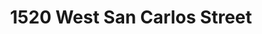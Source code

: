 ---
title: 1520 West San Carlos Street
address: 1520 W San Carlos St, San Jose, CA 95126
developer: Vivji Mani / Urban Villas LLC
municipality: San Jose
units: 256
phase: Approved
permits:
    H23-004:
        status: Approved
        initial_date: 2021-03-19
        final_date: 2023-07-12
        apn: [27718021]
        address: 1520 W SAN CARLOS ST SAN JOSE, CA 95126-3235
        description: Site Development Permit to allow the demolition of two commercial buildings, 11 residential buildings, and two service structures totaling approximately 7,926 square feet and the removal of 29 trees (27 ordinance-size, 2 non-ordinance-size) for the construction of an 8-story mixed use building consisting of 256 multifamily residential units (39 affordable units) and approximately 15,203 square feet of commercial space with an approximately 38% parking reduction on an approximately 1.62-gross acre site.
        names: Viji Mani w/ Urban Villas LLC; 
geometry: ['37.32322919513452', '-121.91787443954438']
published: True
---